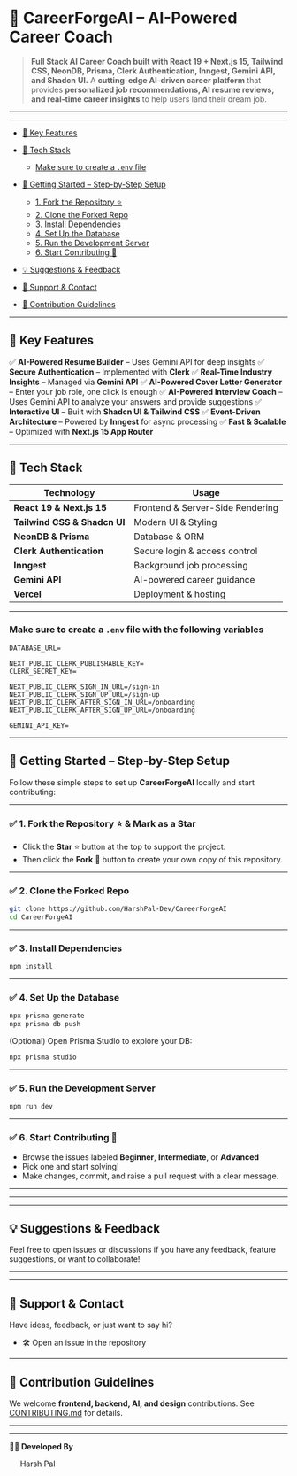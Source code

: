 # 🚀 CareerForgeAI – AI-Powered Career Coach

> **Full Stack AI Career Coach built with React 19 + Next.js 15, Tailwind CSS, NeonDB, Prisma, Clerk Authentication, Inngest, Gemini API, and Shadcn UI.**
> A **cutting-edge AI-driven career platform** that provides **personalized job recommendations, AI resume reviews, and real-time career insights** to help users land their dream job.

---

---

* [🌟 Key Features](#-key-features)

* [🚀 Tech Stack](#-tech-stack)

  * [Make sure to create a ](#make-sure-to-create-a-env-file-with-following-variables--)[`.env`](#make-sure-to-create-a-env-file-with-following-variables--)[ file](#make-sure-to-create-a-env-file-with-following-variables--)

* [🧩 Getting Started – Step-by-Step Setup](#-getting-started--step-by-step-setup)

  * [1. Fork the Repository ⭐](#-1-fork-the-repository---mark-as-a-star)
  * [2. Clone the Forked Repo](#-2-clone-the-forked-repo)
  * [3. Install Dependencies](#-3-install-dependencies)
  * [4. Set Up the Database](#-4-set-up-the-database)
  * [5. Run the Development Server](#-5-run-the-development-server)
  * [6. Start Contributing 💙](#-6-start-contributing-)

* [💡 Suggestions & Feedback](#-suggestions--feedback)

* [💬 Support & Contact](#-support--contact)

* [🤝 Contribution Guidelines](#-contribution-guidelines)

---

## 🌟 Key Features

✅ **AI-Powered Resume Builder** – Uses Gemini API for deep insights
✅ **Secure Authentication** – Implemented with **Clerk**
✅ **Real-Time Industry Insights** – Managed via **Gemini API**
✅ **AI-Powered Cover Letter Generator** – Enter your job role, one click is enough
✅ **AI-Powered Interview Coach** – Uses Gemini API to analyze your answers and provide suggestions
✅ **Interactive UI** – Built with **Shadcn UI & Tailwind CSS**
✅ **Event-Driven Architecture** – Powered by **Inngest** for async processing
✅ **Fast & Scalable** – Optimized with **Next.js 15 App Router**

---

## 🚀 Tech Stack

| Technology                   | Usage                            |
| ---------------------------- | -------------------------------- |
| **React 19 & Next.js 15**    | Frontend & Server-Side Rendering |
| **Tailwind CSS & Shadcn UI** | Modern UI & Styling              |
| **NeonDB & Prisma**          | Database & ORM                   |
| **Clerk Authentication**     | Secure login & access control    |
| **Inngest**                  | Background job processing        |
| **Gemini API**               | AI-powered career guidance       |
| **Vercel**                   | Deployment & hosting             |

---

### Make sure to create a `.env` file with the following variables

```env
DATABASE_URL=

NEXT_PUBLIC_CLERK_PUBLISHABLE_KEY=
CLERK_SECRET_KEY=

NEXT_PUBLIC_CLERK_SIGN_IN_URL=/sign-in
NEXT_PUBLIC_CLERK_SIGN_UP_URL=/sign-up
NEXT_PUBLIC_CLERK_AFTER_SIGN_IN_URL=/onboarding
NEXT_PUBLIC_CLERK_AFTER_SIGN_UP_URL=/onboarding

GEMINI_API_KEY=
```

---

## 🧩 Getting Started – Step-by-Step Setup

Follow these simple steps to set up **CareerForgeAI** locally and start contributing:

---

### ✅ 1. Fork the Repository ⭐ & Mark as a Star

* Click the **Star** ⭐ button at the top to support the project.
* Then click the **Fork** 🍴 button to create your own copy of this repository.

---

### ✅ 2. Clone the Forked Repo

```bash
git clone https://github.com/HarshPal-Dev/CareerForgeAI
cd CareerForgeAI
```

---

### ✅ 3. Install Dependencies

```bash
npm install
```

---

### ✅ 4. Set Up the Database

```bash
npx prisma generate
npx prisma db push
```

(Optional) Open Prisma Studio to explore your DB:

```bash
npx prisma studio
```

---

### ✅ 5. Run the Development Server

```bash
npm run dev
```

---

### ✅ 6. Start Contributing 💙

* Browse the issues labeled **Beginner**, **Intermediate**, or **Advanced**
* Pick one and start solving!
* Make changes, commit, and raise a pull request with a clear message.

---

---

---

## 💡 Suggestions & Feedback

Feel free to open issues or discussions if you have any feedback, feature suggestions, or want to collaborate!

---

---

## 💬 Support & Contact

Have ideas, feedback, or just want to say hi?

* 🛠️ Open an issue in the repository

---

## 🤝 Contribution Guidelines

We welcome **frontend, backend, AI, and design** contributions.
See [CONTRIBUTING.md](https://github.com/amitkumardemo/EdgeCareer/blob/main/CONTRIBUTING.md) for details.

---

---

**👨‍💻 Developed By**

     Harsh Pal
